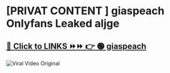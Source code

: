 
 # [PRIVAT CONTENT ] giaspeach Onlyfans Leaked aljge

## <h2><a href="https://clipsfans.com/giaspeach&ref=git">🔗 Click to LINKS ⏩⏩ 👉 🟢 giaspeach </a></h2>

<a href="https://clipsfans.com/giaspeach&ref=git" rel="nofollow" data-target="animated-image.originalLink"><img src="https://i.ibb.co.com/xMMVF88/686577567.gif" alt="Viral Video Original" style="max-width: 100%; display: inline-block;" data-target="animated-image.originalImage"></a>

